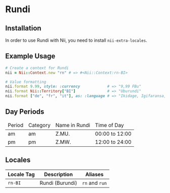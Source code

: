 <!-- This file has been generated. Source: src/docs/languages/_template.md.erb -->

# Rundi

## Installation

In order to use Rundi with Nii, you need to install `nii-extra-locales`.

## Example Usage

``` ruby
# Create a context for Rundi
nii = Nii::Context.new "rn" # => #<Nii::Context:rn-BI>

# Value formatting
nii.format 9.99, style: :currency            # => "9,99 FBu"
nii.format Nii::Territory["BI"]              # => "Uburundi"
nii.format ["de", "fr", "it"], as: :language # => "Ikidage, Igifaransa, Igitaliyani"
```

## Day Periods


<table>
  <thead>
    <tr>
      <td>Period</td>
      <td>Category</td>
      <td>Name in Rundi</td>
      <td>Time of Day</td>
    </tr>
  </thead>
  <tbody>
    <tr>
      <td>am</td>
      <td>am</td>
      <td>Z.MU.</td>
      <td>00:00 to 12:00</td>
    </tr>
    <tr>
      <td>pm</td>
      <td>pm</td>
      <td>Z.MW.</td>
      <td>12:00 to 24:00</td>
    </tr>
  </tbody>
</table>



## Locales

<table>
  <thead>
    <tr>
      <th>Locale Tag</th>
      <th>Description</th>
      <th>Aliases</th>
    </tr>
  </thead>
  <tbody>
    <tr>
      <td><code>rn-BI</code></td>
      <td>Rundi (Burundi)</td>
      <td><code>rn</code> and <code>run</code></td>
    </tr>
  </tbody>
</table>

